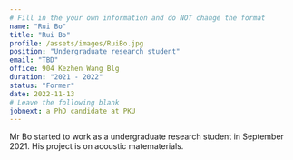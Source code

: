 ```yaml
---
# Fill in the your own information and do NOT change the format
name: "Rui Bo"
title: "Rui Bo"
profile: /assets/images/RuiBo.jpg
position: "Undergraduate research student"
email: "TBD"
office: 904 Kezhen Wang Blg
duration: "2021 - 2022"
status: "Former" 
date: 2022-11-13
# Leave the following blank
jobnext: a PhD candidate at PKU
---
```


Mr Bo started to work as a undergraduate research student in September 2021. His project is on
acoustic matematerials.
